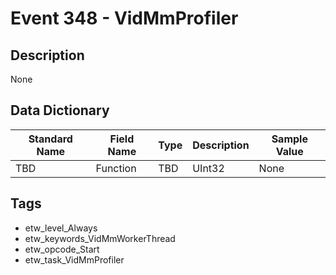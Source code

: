 # Event 348 - VidMmProfiler

## Description
None

## Data Dictionary
|Standard Name|Field Name|Type|Description|Sample Value|
|---|---|---|---|---|
|TBD|Function|TBD|UInt32|None|None|

## Tags
* etw_level_Always
* etw_keywords_VidMmWorkerThread
* etw_opcode_Start
* etw_task_VidMmProfiler